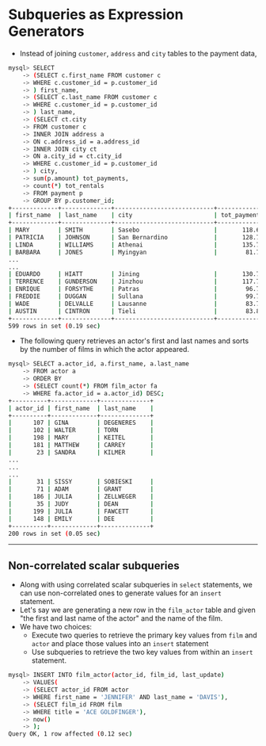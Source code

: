 # Subqueries as Expression Generators

- Instead of joining `customer`, `address` and `city` tables to the payment data,

```bash
mysql> SELECT
    -> (SELECT c.first_name FROM customer c
    -> WHERE c.customer_id = p.customer_id
    -> ) first_name,
    -> (SELECT c.last_name FROM customer c
    -> WHERE c.customer_id = p.customer_id
    -> ) last_name,
    -> (SELECT ct.city
    -> FROM customer c
    -> INNER JOIN address a
    -> ON c.address_id = a.address_id
    -> INNER JOIN city ct
    -> ON a.city_id = ct.city_id
    -> WHERE c.customer_id = p.customer_id
    -> ) city,
    -> sum(p.amount) tot_payments,
    -> count(*) tot_rentals
    -> FROM payment p
    -> GROUP BY p.customer_id;
+-------------+--------------+----------------------------+--------------+-------------+
| first_name  | last_name    | city                       | tot_payments | tot_rentals |
+-------------+--------------+----------------------------+--------------+-------------+
| MARY        | SMITH        | Sasebo                     |       118.68 |          32 |
| PATRICIA    | JOHNSON      | San Bernardino             |       128.73 |          27 |
| LINDA       | WILLIAMS     | Athenai                    |       135.74 |          26 |
| BARBARA     | JONES        | Myingyan                   |        81.78 |          22 |
...
...
| EDUARDO     | HIATT        | Jining                     |       130.73 |          27 |
| TERRENCE    | GUNDERSON    | Jinzhou                    |       117.70 |          30 |
| ENRIQUE     | FORSYTHE     | Patras                     |        96.72 |          28 |
| FREDDIE     | DUGGAN       | Sullana                    |        99.75 |          25 |
| WADE        | DELVALLE     | Lausanne                   |        83.78 |          22 |
| AUSTIN      | CINTRON      | Tieli                      |        83.81 |          19 |
+-------------+--------------+----------------------------+--------------+-------------+
599 rows in set (0.19 sec)
```



- The following query retrieves an actor's first and last names and sorts by the number of films in which the actor appeared.

```bash
mysql> SELECT a.actor_id, a.first_name, a.last_name
    -> FROM actor a
    -> ORDER BY
    -> (SELECT count(*) FROM film_actor fa
    -> WHERE fa.actor_id = a.actor_id) DESC;
+----------+-------------+--------------+
| actor_id | first_name  | last_name    |
+----------+-------------+--------------+
|      107 | GINA        | DEGENERES    |
|      102 | WALTER      | TORN         |
|      198 | MARY        | KEITEL       |
|      181 | MATTHEW     | CARREY       |
|       23 | SANDRA      | KILMER       |
...
...
...
|       31 | SISSY       | SOBIESKI     |
|       71 | ADAM        | GRANT        |
|      186 | JULIA       | ZELLWEGER    |
|       35 | JUDY        | DEAN         |
|      199 | JULIA       | FAWCETT      |
|      148 | EMILY       | DEE          |
+----------+-------------+--------------+
200 rows in set (0.05 sec)
```

---

## Non-correlated scalar subqueries

- Along with using correlated scalar subqueries in `select` statements, we can use non-correlated ones to generate values for an `insert` statement. 
- Let's say we are generating a new row in the `film_actor` table and given "the first and last name of the actor" and the name of the film.
- We have two choices:
  - Execute two queries to retrieve the primary key values from `film` and `actor` and place those values into an `insert` statement 
  - Use subqueries to retrieve the two key values from within an `insert` statement.

```bash
mysql> INSERT INTO film_actor(actor_id, film_id, last_update)
    -> VALUES(
    -> (SELECT actor_id FROM actor
    -> WHERE first_name = 'JENNIFER' AND last_name = 'DAVIS'),
    -> (SELECT film_id FROM film
    -> WHERE title = 'ACE GOLDFINGER'),
    -> now()
    -> );
Query OK, 1 row affected (0.12 sec)
```

